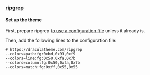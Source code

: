 ### [ripgrep](https://github.com/BurntSushi/ripgrep)

#### Set up the theme

First, prepare ripgrep
[to use a configuration file](https://github.com/BurntSushi/ripgrep/blob/master/GUIDE.md#configuration-file)
unless it already is.

Then, add the following lines to the configuration file:

```shell
# https://draculatheme.com/ripgrep
--colors=path:fg:0xbd,0x93,0xf9
--colors=line:fg:0x50,0xfa,0x7b
--colors=column:fg:0x50,0xfa,0x7b
--colors=match:fg:0xff,0x55,0x55
```
